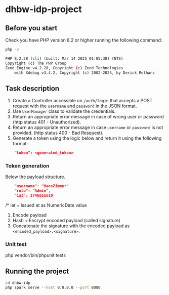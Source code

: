 # dhbw-idp-project

## Before you start

Check you have PHP version 8.2 or higher running the following command:
```sh
php -v

PHP 8.2.28 (cli) (built: Mar 14 2025 01:05:38) (NTS)
Copyright (c) The PHP Group
Zend Engine v4.2.28, Copyright (c) Zend Technologies
    with Xdebug v3.4.2, Copyright (c) 2002-2025, by Derick Rethans
```

## Task description
1. Create a Controller accessible on `/auth/login` that accepts a POST request with the `username` and `password` in  the JSON format.
2. Use `UserManager` class to validate the credentials.
3. Return an appropriate error message in case of wrong user or password (http status 401 - Unauthorized).
4. Return an appropriate error message in case `username` or `password` is not provided. (http status 400 - Bad Resquest).
5. Generate a token using the logic below and return it using the following format:

```json
    "token": <generated_token>
```

### Token generation

Below the payload structure.

```json
    "username": "HansZimmer"
    "role": "Admin",
    "iat": 1746651619
```
/* iat = issued at as NumericDate value

1. Encode payload
2. Hash + Encrypt encoded payload (called signature)
3. Concatenate the signature with the encoded payload as `<encoded_payload>.<signature>`.

### Unit test
php vendor/bin/phpunit tests

## Running the project

```sh
cd dhbw-idp
php spark serve --host 0.0.0.0 --port 8080
```
